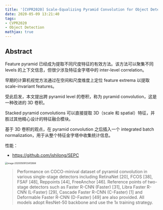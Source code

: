 ```yaml
---
title: '[CVPR2020] Scale-Equalizing Pyramid Convolution for Object Detection'
date: 2020-05-09 13:21:40
tags:
- CVPR2020
- Object Detection
mathjax: true
---
```


## Abstract

Feature pyramid 已经成为提取不同尺度特征的有效方法。该方法可以聚集不同 levels 的上下文信息，但很少涉及特征金字塔中的 inter-level correlation。

早期的计算机视觉方法通过在空间和尺度维度上定位 feature extrema 以提取 scale-invariant features。

受此启发，本文提出跨 pyramid level 的卷积，称为 pyramid convolution，这是一种改进的 3D 卷积。

Stacked pyramid convolutions 可以直接提取 3D（scale 和 spatial）特征，并胜过其他精心设计的特征融合模块。

基于 3D 卷积的观点，在 pyramid convolution 之后插入一个 integrated batch normalization，用于从整个特征金字塔中收集统计信息。

性能：

- https://github.com/jshilong/SEPC

<img src="https://i.loli.net/2020/05/09/i4hOgC5yXvqpLIc.png" alt="image-20200509133412684" style="zoom:50%;" />

> Performance on COCO-minival dataset of pyramid convolution in various single-stage detectors including RetinaNet [20], FCOS [38], FSAF [48], Reppoints [44], FreeAnchor [46]. Reference points of two-stage detectors such as Faster R-CNN (Faster) [31], Libra Faster R-CNN (L-Faster) [29], Cascade Faster R-CNN (C-Faster) [1] and Deformable Faster R-CNN (D-Faster) [49] are also provided. All models adopt ResNet-50 backbone and use the 1x training strategy.